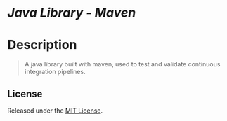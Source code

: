 # *Java Library - Maven*

# Description

> A java library built with maven, used to test and validate continuous integration pipelines.

## License

Released under the [MIT License](./LICENSE).
